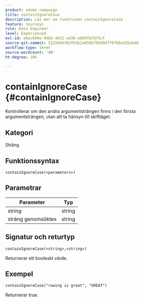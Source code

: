 ```yaml
---
product: adobe campaign
title: containIgnoreCase
description: Läs mer om funktionen containIgnoreCase
feature: Journeys
role: Data Engineer
level: Experienced
exl-id: ebec646e-9dbb-4432-a430-ab69fb7d75cf
source-git-commit: 5225045f02fb1b2a8505756d9d7f6f60a32b3ed6
workflow-type: tm+mt
source-wordcount: '48'
ht-degree: 10%

---
```


# containIgnoreCase {#containIgnoreCase}

Kontrollerar om den andra argumentsträngen finns i den första argumentsträngen, utan att ta hänsyn till skiftläget.

## Kategori

Sträng

## Funktionssyntax

`containIgnoreCase(<parameters>)`

## Parametrar

| Parameter | Typ |
|-----------|------------------|
| string | string |
| sträng genomsöktes | string |

## Signatur och returtyp

`containIgnoreCase(<string>,<string>)`

Returnerar ett booleskt värde.

## Exempel

`containIgnoreCase("rowing is great", "GREAT")`

Returnerar true.

